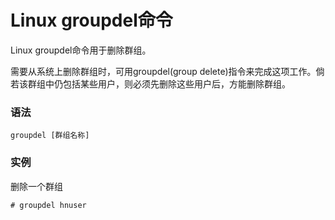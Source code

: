 # Linux groupdel命令

Linux groupdel命令用于删除群组。

需要从系统上删除群组时，可用groupdel(group delete)指令来完成这项工作。倘若该群组中仍包括某些用户，则必须先删除这些用户后，方能删除群组。

### 语法

    groupdel [群组名称]

### 实例

删除一个群组

    # groupdel hnuser